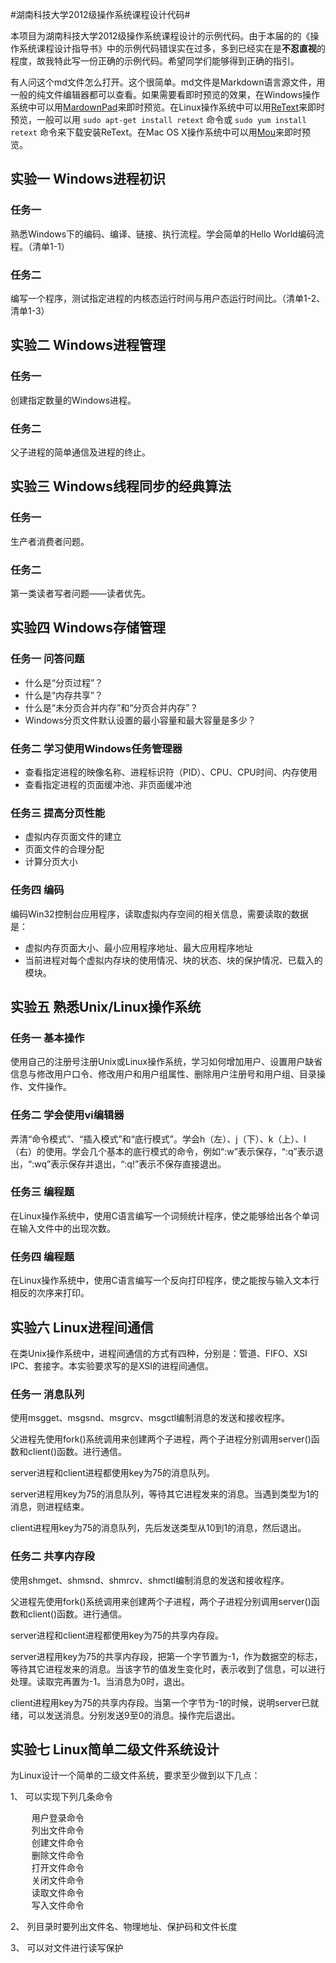 #湖南科技大学2012级操作系统课程设计代码#

本项目为湖南科技大学2012级操作系统课程设计的示例代码。由于本届的的《操作系统课程设计指导书》中的示例代码错误实在过多，多到已经实在是<strong>不忍直视</strong>的程度，故我特此写一份正确的示例代码。希望同学们能够得到正确的指引。

有人问这个md文件怎么打开。这个很简单。md文件是Markdown语言源文件，用一般的纯文件编辑器都可以查看。如果需要看即时预览的效果，在Windows操作系统中可以用[MardownPad](http://markdownpad.com/)来即时预览。在Linux操作系统中可以用[ReText](http://sourceforge.net/projects/retext/)来即时预览，一般可以用 `sudo apt-get install retext` 命令或 `sudo yum install retext` 命令来下载安装ReText。在Mac OS X操作系统中可以用[Mou](http://mouapp.com/)来即时预览。

## 实验一 Windows进程初识 ##

### 任务一 ###

熟悉Windows下的编码、编译、链接、执行流程。学会简单的Hello World编码流程。（清单1-1）

### 任务二 ###

编写一个程序，测试指定进程的内核态运行时间与用户态运行时间比。（清单1-2、清单1-3）

## 实验二 Windows进程管理 ##

### 任务一 ###
创建指定数量的Windows进程。

### 任务二 ###

父子进程的简单通信及进程的终止。

## 实验三 Windows线程同步的经典算法 ##

### 任务一 ###

生产者消费者问题。

### 任务二 ###

第一类读者写者问题——读者优先。

## 实验四 Windows存储管理 ##

### 任务一 问答问题 ###


- 什么是“分页过程”？
- 什么是“内存共享”？
- 什么是“未分页合并内存”和“分页合并内存”？
- Windows分页文件默认设置的最小容量和最大容量是多少？

### 任务二 学习使用Windows任务管理器 ###

- 查看指定进程的映像名称、进程标识符（PID）、CPU、CPU时间、内存使用
- 查看指定进程的页面缓冲池、非页面缓冲池

### 任务三 提高分页性能 ###

- 虚拟内存页面文件的建立
- 页面文件的合理分配
- 计算分页大小

### 任务四 编码 ###

编码Win32控制台应用程序，读取虚拟内存空间的相关信息，需要读取的数据是：

- 虚拟内存页面大小、最小应用程序地址、最大应用程序地址
- 当前进程对每个虚拟内存块的使用情况、块的状态、块的保护情况、已载入的模块。

## 实验五 熟悉Unix/Linux操作系统 ##

### 任务一 基本操作 ###

使用自己的注册号注册Unix或Linux操作系统，学习如何增加用户、设置用户缺省信息与修改用户口令、修改用户和用户组属性、删除用户注册号和用户组、目录操作、文件操作。

### 任务二 学会使用vi编辑器 ###

弄清“命令模式”、“插入模式”和“底行模式”。学会h（左）、j（下）、k（上）、l（右）的使用。学会几个基本的底行模式的命令，例如“:w”表示保存，“:q”表示退出，“:wq”表示保存并退出，“:q!”表示不保存直接退出。

### 任务三 编程题 ###
在Linux操作系统中，使用C语言编写一个词频统计程序，使之能够给出各个单词在输入文件中的出现次数。

### 任务四 编程题 ###
在Linux操作系统中，使用C语言编写一个反向打印程序，使之能按与输入文本行相反的次序来打印。

## 实验六 Linux进程间通信 ##

在类Unix操作系统中，进程间通信的方式有四种，分别是：管道、FIFO、XSI IPC、套接字。本实验要求写的是XSI的进程间通信。

### 任务一 消息队列 ###

使用msgget、msgsnd、msgrcv、msgctl编制消息的发送和接收程序。

父进程先使用fork()系统调用来创建两个子进程，两个子进程分别调用server()函数和client()函数。进行通信。

server进程和client进程都使用key为75的消息队列。

server进程用key为75的消息队列，等待其它进程发来的消息。当遇到类型为1的消息，则进程结束。

client进程用key为75的消息队列，先后发送类型从10到1的消息，然后退出。

### 任务二 共享内存段 ###

使用shmget、shmsnd、shmrcv、shmctl编制消息的发送和接收程序。

父进程先使用fork()系统调用来创建两个子进程，两个子进程分别调用server()函数和client()函数。进行通信。

server进程和client进程都使用key为75的共享内存段。

server进程用key为75的共享内存段，把第一个字节置为-1，作为数据空的标志，等待其它进程发来的消息。当该字节的值发生变化时，表示收到了信息，可以进行处理。读取完再置为-1。当消息为0时，退出。

client进程用key为75的共享内存段。当第一个字节为-1的时候，说明server已就绪，可以发送消息。分别发送9至0的消息。操作完后退出。

## 实验七 Linux简单二级文件系统设计 ##

为Linux设计一个简单的二级文件系统，要求至少做到以下几点：

1、 可以实现下列几条命令

<pre>
    用户登录命令
    列出文件命令
    创建文件命令
    删除文件命令
    打开文件命令
    关闭文件命令
    读取文件命令
    写入文件命令
</pre>

2、 列目录时要列出文件名、物理地址、保护码和文件长度

3、 可以对文件进行读写保护
